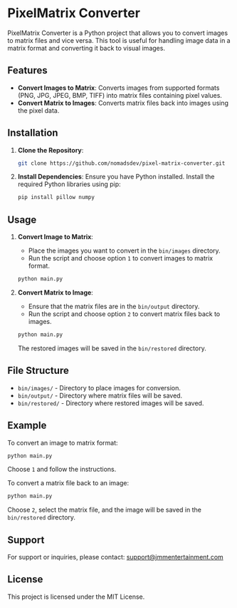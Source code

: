# PixelMatrix Converter

PixelMatrix Converter is a Python project that allows you to convert images to matrix files and vice versa. This tool is useful for handling image data in a matrix format and converting it back to visual images.

## Features

- **Convert Images to Matrix**: Converts images from supported formats (PNG, JPG, JPEG, BMP, TIFF) into matrix files containing pixel values.
- **Convert Matrix to Images**: Converts matrix files back into images using the pixel data.

## Installation

1. **Clone the Repository**:
   ```sh
   git clone https://github.com/nomadsdev/pixel-matrix-converter.git
   ```

2. **Install Dependencies**:
   Ensure you have Python installed. Install the required Python libraries using pip:
   ```sh
   pip install pillow numpy
   ```

## Usage

1. **Convert Image to Matrix**:
   - Place the images you want to convert in the `bin/images` directory.
   - Run the script and choose option `1` to convert images to matrix format.

   ```sh
   python main.py
   ```

2. **Convert Matrix to Image**:
   - Ensure that the matrix files are in the `bin/output` directory.
   - Run the script and choose option `2` to convert matrix files back to images.

   ```sh
   python main.py
   ```

   The restored images will be saved in the `bin/restored` directory.

## File Structure

- `bin/images/` - Directory to place images for conversion.
- `bin/output/` - Directory where matrix files will be saved.
- `bin/restored/` - Directory where restored images will be saved.

## Example

To convert an image to matrix format:
```sh
python main.py
```
Choose `1` and follow the instructions.

To convert a matrix file back to an image:
```sh
python main.py
```
Choose `2`, select the matrix file, and the image will be saved in the `bin/restored` directory.

## Support

For support or inquiries, please contact: support@jmmentertainment.com

## License

This project is licensed under the MIT License.
